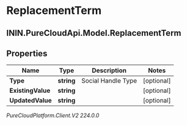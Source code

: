 # ReplacementTerm

## ININ.PureCloudApi.Model.ReplacementTerm

## Properties

|Name | Type | Description | Notes|
|------------ | ------------- | ------------- | -------------|
| **Type** | **string** | Social Handle Type | [optional] |
| **ExistingValue** | **string** |  | [optional] |
| **UpdatedValue** | **string** |  | [optional] |



_PureCloudPlatform.Client.V2 224.0.0_

